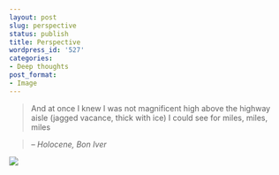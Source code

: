 ```yaml
---
layout: post
slug: perspective
status: publish
title: Perspective
wordpress_id: '527'
categories:
- Deep thoughts
post_format:
- Image
---
```


> And at once I knew I was not magnificent
> high above the highway aisle
> (jagged vacance, thick with ice)
> I could see for miles, miles, miles

> _– Holocene, Bon Iver_

![](http://www.chrisvanpatten.com/wp-content/uploads/2011/12/IMG_20111227_095218-768x1024.jpg)
